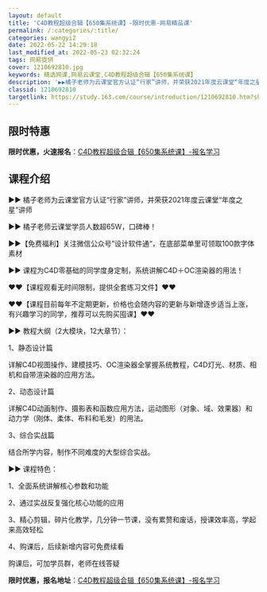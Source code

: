 ```yaml
---
layout: default
title: 'C4D教程超级合辑【650集系统课】-限时优惠-网易精品课'
permalink: /:categories/:title/
categories: wangyi2
date: 2022-05-22 14:29:18
last_modified_at: 2022-05-23 02:32:24
tags: 网易提供
cover: 1210692810.jpg
keywords: 精选网课,网易云课堂,C4D教程超级合辑【650集系统课】
description: '▶▶橘子老师为云课堂官方认证“行家”讲师，并荣获2021年度云课堂“年度之星”讲师▶▶橘子老师云课堂学员人数超65W，口'
classid: 1210692810
targetlink: https://study.163.com/course/introduction/1210692810.htm?share=1&shareId=1025206652&utm_campaign=share&utm_medium=iphoneShare&utm_source=&utm_u=1025206652
---
```


## 限时特惠

**限时优惠，火速报名**：[C4D教程超级合辑【650集系统课】-报名学习](https://study.163.com/course/introduction/1210692810.htm?share=1&shareId=1025206652&utm_campaign=share&utm_medium=iphoneShare&utm_source=&utm_u=1025206652)

## 课程介绍

▶▶ 橘子老师为云课堂官方认证“行家”讲师，并荣获2021年度云课堂“年度之星”讲师

▶▶ 橘子老师云课堂学员人数超65W，口碑棒！



▶▶【免费福利】关注微信公众号”设计软件通“，在底部菜单里可领取100款字体素材



▶▶ 课程为C4D零基础的同学度身定制，系统讲解C4D＋OC渲染器的用法！

❤❤【课程观看无时间限制，提供全套练习文件】❤❤

❤❤【课程目前每年不定期更新，价格也会随内容的更新与新增逐步适当上涨，有兴趣学习的同学，推荐可以先购买囤课】❤❤



▶▶ 教程大纲（2大模块，12大章节）：

1、静态设计篇

详解C4D视图操作、建模技巧、OC渲染器全掌握系统教程，C4D灯光、材质、相机和自带渲染器的应用方法。

2、动态设计篇

详解C4D动画制作、摄影表和函数应用方法，运动图形（对象、域、效果器）和动力学（刚体、柔体、布料和毛发）的用法。

3、综合实战篇

结合所学内容，制作不同难度的大型综合实战。



▶▶ 课程特色：

1、全面系统讲解核心参数和功能

2、通过实战反复强化核心功能的应用

3、精心剪辑，碎片化教学，几分钟一节课，没有累赘和废话，授课效率高，学起来高效轻松

4、购课后，后续新增内容可免费续看



购课后，可加学员群，老师在线答疑

**限时优惠，报名地址**：[C4D教程超级合辑【650集系统课】-报名学习](https://study.163.com/course/introduction/1210692810.htm?share=1&shareId=1025206652&utm_campaign=share&utm_medium=iphoneShare&utm_source=&utm_u=1025206652)

